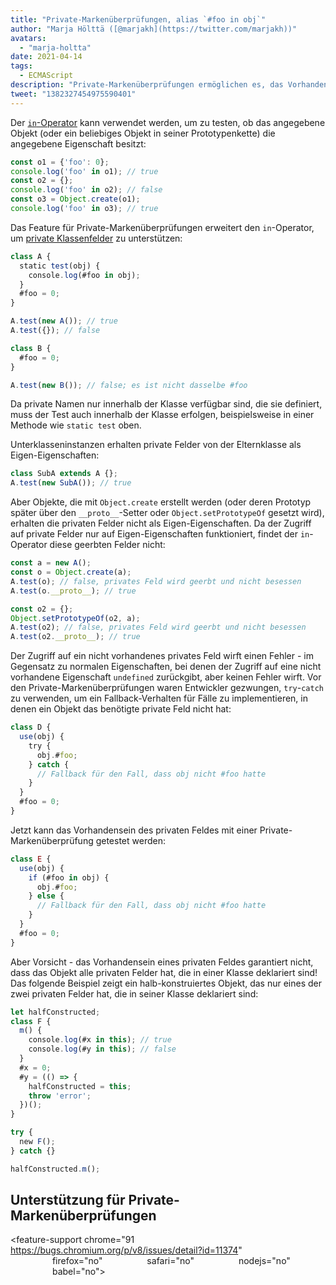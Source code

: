 ```yaml
---
title: "Private-Markenüberprüfungen, alias `#foo in obj`"
author: "Marja Hölttä ([@marjakh](https://twitter.com/marjakh))"
avatars: 
  - "marja-holtta"
date: 2021-04-14
tags: 
  - ECMAScript
description: "Private-Markenüberprüfungen ermöglichen es, das Vorhandensein eines privaten Feldes in einem Objekt zu testen."
tweet: "1382327454975590401"
---
```


Der [`in`-Operator](https://developer.mozilla.org/en-US/docs/Web/JavaScript/Reference/Operators/in) kann verwendet werden, um zu testen, ob das angegebene Objekt (oder ein beliebiges Objekt in seiner Prototypenkette) die angegebene Eigenschaft besitzt:

```javascript
const o1 = {'foo': 0};
console.log('foo' in o1); // true
const o2 = {};
console.log('foo' in o2); // false
const o3 = Object.create(o1);
console.log('foo' in o3); // true
```

Das Feature für Private-Markenüberprüfungen erweitert den `in`-Operator, um [private Klassenfelder](https://v8.dev/features/class-fields#private-class-fields) zu unterstützen:

```javascript
class A {
  static test(obj) {
    console.log(#foo in obj);
  }
  #foo = 0;
}

A.test(new A()); // true
A.test({}); // false

class B {
  #foo = 0;
}

A.test(new B()); // false; es ist nicht dasselbe #foo
```

Da private Namen nur innerhalb der Klasse verfügbar sind, die sie definiert, muss der Test auch innerhalb der Klasse erfolgen, beispielsweise in einer Methode wie `static test` oben.

Unterklasseninstanzen erhalten private Felder von der Elternklasse als Eigen-Eigenschaften:

```javascript
class SubA extends A {};
A.test(new SubA()); // true
```

Aber Objekte, die mit `Object.create` erstellt werden (oder deren Prototyp später über den `__proto__`-Setter oder `Object.setPrototypeOf` gesetzt wird), erhalten die privaten Felder nicht als Eigen-Eigenschaften. Da der Zugriff auf private Felder nur auf Eigen-Eigenschaften funktioniert, findet der `in`-Operator diese geerbten Felder nicht:

<!--truncate-->
```javascript
const a = new A();
const o = Object.create(a);
A.test(o); // false, privates Feld wird geerbt und nicht besessen
A.test(o.__proto__); // true

const o2 = {};
Object.setPrototypeOf(o2, a);
A.test(o2); // false, privates Feld wird geerbt und nicht besessen
A.test(o2.__proto__); // true
```

Der Zugriff auf ein nicht vorhandenes privates Feld wirft einen Fehler - im Gegensatz zu normalen Eigenschaften, bei denen der Zugriff auf eine nicht vorhandene Eigenschaft `undefined` zurückgibt, aber keinen Fehler wirft. Vor den Private-Markenüberprüfungen waren Entwickler gezwungen, `try`-`catch` zu verwenden, um ein Fallback-Verhalten für Fälle zu implementieren, in denen ein Objekt das benötigte private Feld nicht hat:

```javascript
class D {
  use(obj) {
    try {
      obj.#foo;
    } catch {
      // Fallback für den Fall, dass obj nicht #foo hatte
    }
  }
  #foo = 0;
}
```

Jetzt kann das Vorhandensein des privaten Feldes mit einer Private-Markenüberprüfung getestet werden:

```javascript
class E {
  use(obj) {
    if (#foo in obj) {
      obj.#foo;
    } else {
      // Fallback für den Fall, dass obj nicht #foo hatte
    }
  }
  #foo = 0;
}
```

Aber Vorsicht - das Vorhandensein eines privaten Feldes garantiert nicht, dass das Objekt alle privaten Felder hat, die in einer Klasse deklariert sind! Das folgende Beispiel zeigt ein halb-konstruiertes Objekt, das nur eines der zwei privaten Felder hat, die in seiner Klasse deklariert sind:

```javascript
let halfConstructed;
class F {
  m() {
    console.log(#x in this); // true
    console.log(#y in this); // false
  }
  #x = 0;
  #y = (() => {
    halfConstructed = this;
    throw 'error';
  })();
}

try {
  new F();
} catch {}

halfConstructed.m();
```

## Unterstützung für Private-Markenüberprüfungen

<feature-support chrome="91 https://bugs.chromium.org/p/v8/issues/detail?id=11374"
                 firefox="no"
                 safari="no"
                 nodejs="no"
                 babel="no"></feature-support>
